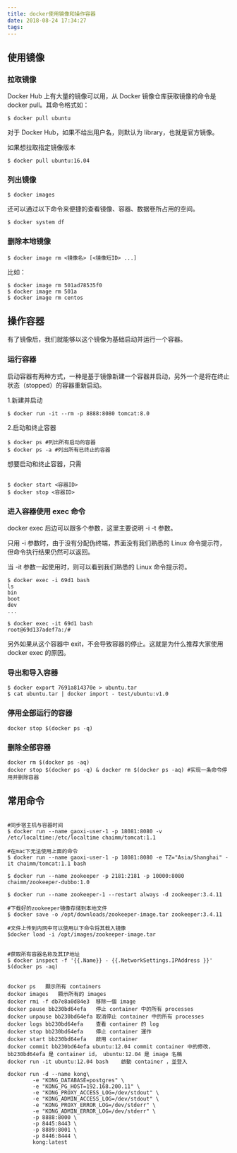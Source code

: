 ```yaml
---
title: docker使用镜像和操作容器
date: 2018-08-24 17:34:27
tags:
---
```


## 使用镜像

### 拉取镜像

Docker Hub 上有大量的镜像可以用，从 Docker 镜像仓库获取镜像的命令是 docker pull。其命令格式如：

```
$ docker pull ubuntu
```

对于 Docker Hub，如果不给出用户名，则默认为 library，也就是官方镜像。


如果想拉取指定镜像版本

```
$ docker pull ubuntu:16.04
```

### 列出镜像

```
$ docker images
```

还可以通过以下命令来便捷的查看镜像、容器、数据卷所占用的空间。

```
$ docker system df
```

### 删除本地镜像

```
$ docker image rm <镜像名> [<镜像短ID> ...]
```

比如：

```
$ docker image rm 501ad78535f0
$ docker image rm 501a
$ docker image rm centos
```

## 操作容器

有了镜像后，我们就能够以这个镜像为基础启动并运行一个容器。

### 运行容器

启动容器有两种方式，一种是基于镜像新建一个容器并启动，另外一个是将在终止状态（stopped）的容器重新启动。

1.新建并启动

```
$ docker run -it --rm -p 8888:8080 tomcat:8.0
```

2.启动和终止容器

```
$ docker ps #列出所有启动的容器
$ docker ps -a #列出所有已终止的容器
```
想要启动和终止容器，只需

```

$ docker start <容器ID>
$ docker stop <容器ID>
```

### 进入容器使用 exec 命令

docker exec 后边可以跟多个参数，这里主要说明 -i -t 参数。

只用 -i 参数时，由于没有分配伪终端，界面没有我们熟悉的 Linux 命令提示符，但命令执行结果仍然可以返回。

当 -it 参数一起使用时，则可以看到我们熟悉的 Linux 命令提示符。

```
$ docker exec -i 69d1 bash
ls
bin
boot
dev
...

$ docker exec -it 69d1 bash
root@69d137adef7a:/#
```

另外如果从这个容器中 exit，不会导致容器的停止。这就是为什么推荐大家使用 docker exec 的原因。

### 导出和导入容器

```
$ docker export 7691a814370e > ubuntu.tar
$ cat ubuntu.tar | docker import - test/ubuntu:v1.0
```

### 停用全部运行的容器

```
docker stop $(docker ps -q)
```

### 删除全部容器

```
docker rm $(docker ps -aq)
docker stop $(docker ps -q) & docker rm $(docker ps -aq) #实现一条命令停用并删除容器
```

## 常用命令
```

#同步宿主机与容器时间
$ docker run --name gaoxi-user-1 -p 18081:8080 -v /etc/localtime:/etc/localtime chaimm/tomcat:1.1

#在mac下无法使用上面的命令
$ docker run --name gaoxi-user-1 -p 18081:8080 -e TZ="Asia/Shanghai" -it chaimm/tomcat:1.1 bash

$ docker run --name zookeeper -p 2181:2181 -p 10000:8080 chaimm/zookeeper-dubbo:1.0

$ docker run --name zookeeper-1 --restart always -d zookeeper:3.4.11

#下载好的zookeeper镜像存储到本地文件
$ docker save -o /opt/downloads/zookeeper-image.tar zookeeper:3.4.11

#文件上传到内网中可以使用以下命令将其载入镜像
$docker load -i /opt/images/zookeeper-image.tar


#获取所有容器名称及其IP地址
$ docker inspect -f '{{.Name}} - {{.NetworkSettings.IPAddress }}' $(docker ps -aq) 


docker ps	顯示所有 containers
docker images	顯示所有的 images
docker rmi -f db7e8a0d84e3	移除一個 image
docker pause bb230bd64efa	停止 container 中的所有 processes
docker unpause bb230bd64efa	取消停止 container 中的所有 processes
docker logs bb230bd64efa	查看 container 的 log
docker stop bb230bd64efa	停止 container 運作
docker start bb230bd64efa	啟用 container
docker commit bb230bd64efa ubuntu:12.04	commit container 中的修改， bb230bd64efa 是 container id， ubuntu:12.04 是 image 名稱
docker run -it ubuntu:12.04 bash	啟動 container ，並登入
```

```
docker run -d --name kong\
        -e "KONG_DATABASE=postgres" \
        -e "KONG_PG_HOST=192.168.200.11" \
        -e "KONG_PROXY_ACCESS_LOG=/dev/stdout" \
        -e "KONG_ADMIN_ACCESS_LOG=/dev/stdout" \
        -e "KONG_PROXY_ERROR_LOG=/dev/stderr" \
        -e "KONG_ADMIN_ERROR_LOG=/dev/stderr" \
        -p 8888:8000 \
        -p 8445:8443 \
        -p 8889:8001 \
        -p 8446:8444 \
        kong:latest
```
